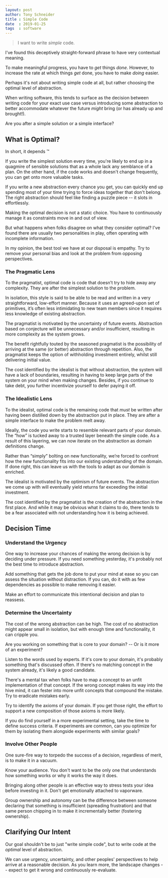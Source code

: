 ```yaml
---
layout: post
author: Tony Schneider
title : Simple Code
date  : 2019-01-25
tags  : software
---
```


> I want to write _simple_ code.

I've found this deceptively straight-forward phrase to have very contextual meaning.

To make meaningful progress, you have to _get_ things *done*.
However, to increase the rate at which things _get_ done, you have to make *doing* easier.

Perhaps it's not about writing simple code at all, but rather choosing the optimal level of abstraction.

When writing software, this tends to surface as the decision between writing code for your exact use case versus introducing some abstraction to better accommodate whatever the future _might_ bring (or has already up and brought!).

Are you after a simple solution or a simple interface?

## What is Optimal?

In short, it depends :tm:

If you write the simplest solution every time, you're likely to end up in a quagmire of sensible solutions that as a whole lack any semblance of a plan.
On the other hand, if the code works and doesn't change frequently, you can get onto more valuable tasks.

If you write a new abstraction every chance you get, you can quickly end up spending most of your time trying to force ideas together that don't belong.
The right abstraction should feel like finding a puzzle piece -- it slots in effortlessly.

Making the optimal decision is not a static choice.
You have to continuously manage it as constraints move in and out of view.

But what happens when folks disagree on what they consider optimal?
I've found there are usually two personalities in play, often operating with incomplete information.

In my opinion, the best tool we have at our disposal is empathy.
Try to remove your personal bias and look at the problem from opposing perspectives.

### The Pragmatic Lens

To the pragmatist, optimal code is code that doesn’t try to hide away any complexity.
They are after the simplest solution to the problem.

In isolation, this style is said to be able to be read and written in a very straightforward, low-effort manner.
Because it uses an agreed-upon set of primitives, it’s often less intimidating to new team members since it requires less knowledge of existing abstraction.

The pragmatist is motivated by the uncertainty of future events.
Abstraction based on conjecture will be unnecessary and/or insufficient, resulting in more complexity as the system grows.

The benefit rightfully touted by the seasoned pragmatist is the possibility of arriving at the same (or better) abstraction through repetition.
Also, the pragmatist keeps the option of withholding investment entirely, whilst still delivering initial value.

The cost identified by the idealist is that without abstraction, the system will have a lack of boundaries, resulting in having to keep large parts of the system on your mind when making changes.
Besides, if you continue to take debt, you further incentivize yourself to defer paying it off.

### The Idealistic Lens

To the idealist, optimal code is the remaining code that _must_ be written after having been distilled down by the abstraction put in place.
They are after a simple interface to make the problem melt away.

Ideally, the code you write starts to resemble relevant parts of your domain.
The “how” is tucked away to a trusted layer beneath the simple code.
As a result of this layering, we can now iterate on the abstraction as domain definitions change.

Rather than “simply” bolting on new functionality, we’re forced to confront how the new functionality fits into our existing understanding of the domain.
If done right, this can leave us with the tools to adapt as our domain is enriched.

The idealist is motivated by the optimism of future events.
The abstraction we come up with will eventually yield returns far exceeding the initial investment.

The cost identified by the pragmatist is the creation of the abstraction in the first place.
And while it may be obvious what it claims to do, there tends to be a fear associated with not understanding how it is being achieved.

## Decision Time

### Understand the Urgency

One way to increase your chances of making the wrong decision is by deciding under pressure.
If you need something yesterday, it's probably not the best time to introduce abstraction.

Add something that gets the job done to put your mind at ease so you can assess the situation without distraction.
If you can, do it with as few dependencies as possible to make removing it easier.

Make an effort to communicate this intentional decision and plan to reassess.

### Determine the Uncertainty

The cost of the wrong abstraction can be high.
The cost of no abstraction might appear small in isolation, but with enough time and functionality, it can cripple you.

Are you working on something that is core to your domain? -- Or is it more of an experiment?

Listen to the words used by experts.
If it's core to your domain, it's probably something that's discussed often.
If there's no matching concept in the system already, it's likely a good candidate.

There's a mental tax when folks have to map a concept to an unfit implementation of that concept.
If the wrong concept makes its way into the hive mind, it can fester into more unfit concepts that compound the mistake.
Try to eradicate mistakes early.

Try to identify the axioms of your domain.
If you get those right, the effort to support a new composition of those axioms is more likely.

If you do find yourself in a more experimental setting, take the time to define success criteria.
If experiments are common, can you optimize for them by isolating them alongside experiments with similar goals?

### Involve Other People

One sure-fire way to torpedo the success of a decision, regardless of merit, is to make it in a vacuum.

Know your audience.
You don't want to be the only one that understands how something works or why it works the way it does.

Bringing along other people is an effective way to stress tests your idea before investing in it.
Don't get emotionally attached to vaporware.

Group ownership and autonomy can be the difference between someone declaring that something is insufficient (spreading frustration) and that same person chipping in to make it incrementally better (fostering ownership).

## Clarifying Our Intent

Our goal shouldn't be to just "write simple code", but to write code at the _optimal_ level of abstraction.

We can use urgency, uncertainty, and other peoples' perspectives to help arrive at a reasonable decision.
As you learn more, the landscape changes -- expect to get it wrong and continuously re-evaluate.
